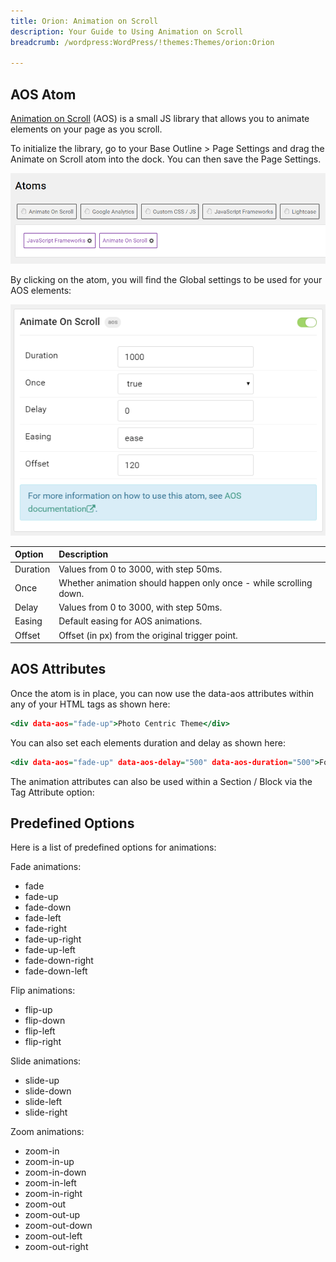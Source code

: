```yaml
---
title: Orion: Animation on Scroll
description: Your Guide to Using Animation on Scroll
breadcrumb: /wordpress:WordPress/!themes:Themes/orion:Orion

---
```


AOS Atom
---------

<a href="https://michalsnik.github.io/aos/">Animation on Scroll</a> (AOS) is a small JS library that allows you to animate elements on your page as you scroll.

To initialize the library, go to your Base Outline > Page Settings and drag the Animate on Scroll atom into the dock. You can then save the Page Settings.

![](assets/aos_atom.png)

By clicking on the atom, you will find the Global settings to be used for your AOS elements:

![](assets/aos_settings.png)

| Option        | Description                                                                                 |
| :-----        | :-----                                                                                      |
| Duration      | Values from 0 to 3000, with step 50ms. 													  |
| Once          | Whether animation should happen only once - while scrolling down.	                      	  |
| Delay         | Values from 0 to 3000, with step 50ms.                                                      |
| Easing        | Default easing for AOS animations.                     									  |
| Offset        | Offset (in px) from the original trigger point.                                             |

AOS Attributes
---------
Once the atom is in place, you can now use the data-aos attributes within any of your HTML tags as shown here:

~~~ .html
<div data-aos="fade-up">Photo Centric Theme</div>
~~~

You can also set each elements duration and delay as shown here:

~~~ .html
<div data-aos="fade-up" data-aos-delay="500" data-aos-duration="500">Focus</div>
~~~

The animation attributes can also be used within a Section / Block via the Tag Attribute option:

Predefined Options
---------

Here is a list of predefined options for animations:

Fade animations:

* fade
* fade-up
* fade-down
* fade-left
* fade-right
* fade-up-right
* fade-up-left
* fade-down-right
* fade-down-left

Flip animations:

* flip-up
* flip-down
* flip-left
* flip-right

Slide animations:

* slide-up
* slide-down
* slide-left
* slide-right

Zoom animations:

* zoom-in
* zoom-in-up
* zoom-in-down
* zoom-in-left
* zoom-in-right
* zoom-out
* zoom-out-up
* zoom-out-down
* zoom-out-left
* zoom-out-right
